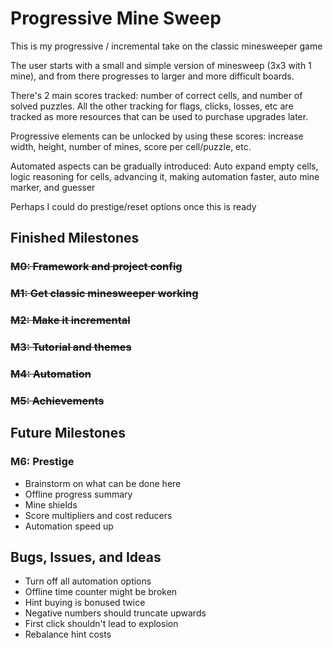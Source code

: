 # Progressive Mine Sweep

This is my progressive / incremental take on the classic minesweeper game

The user starts with a small and simple version of minesweep (3x3 with 1 mine),
and from there progresses to larger and more difficult boards.

There's 2 main scores tracked: number of correct cells, and number of solved
puzzles. All the other tracking for flags, clicks, losses, etc are tracked as
more resources that can be used to purchase upgrades later.

Progressive elements can be unlocked by using these scores: increase width,
height, number of mines, score per cell/puzzle, etc.

Automated aspects can be gradually introduced: Auto expand empty cells, logic
reasoning for cells, advancing it, making automation faster, auto mine marker,
and guesser

Perhaps I could do prestige/reset options once this is ready

## Finished Milestones

### ~~M0: Framework and project config~~

### ~~M1: Get classic minesweeper working~~

### ~~M2: Make it incremental~~

### ~~M3: Tutorial and themes~~

### ~~M4: Automation~~

### ~~M5: Achievements~~

## Future Milestones

### M6: Prestige

- Brainstorm on what can be done here
- Offline progress summary
- Mine shields
- Score multipliers and cost reducers
- Automation speed up

## Bugs, Issues, and Ideas

- Turn off all automation options
- Offline time counter might be broken
- Hint buying is bonused twice
- Negative numbers should truncate upwards
- First click shouldn't lead to explosion
- Rebalance hint costs
